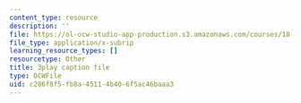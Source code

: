 ```yaml
---
content_type: resource
description: ''
file: https://ol-ocw-studio-app-production.s3.amazonaws.com/courses/18-01sc-single-variable-calculus-fall-2010/c286f8f5fb8a45114b406f5ac46baaa3_KhwQKE_tld0.srt
file_type: application/x-subrip
learning_resource_types: []
resourcetype: Other
title: 3play caption file
type: OCWFile
uid: c286f8f5-fb8a-4511-4b40-6f5ac46baaa3
---
```

